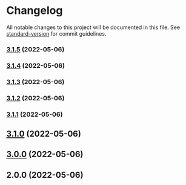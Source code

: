 # Changelog

All notable changes to this project will be documented in this file. See [standard-version](https://github.com/conventional-changelog/standard-version) for commit guidelines.

### [3.1.5](///compare/v3.1.4...v3.1.5) (2022-05-06)

### [3.1.4](///compare/v3.1.3...v3.1.4) (2022-05-06)

### [3.1.3](///compare/v3.1.2...v3.1.3) (2022-05-06)

### [3.1.2](///compare/v3.1.1...v3.1.2) (2022-05-06)

### [3.1.1](///compare/v3.1.0...v3.1.1) (2022-05-06)

## [3.1.0](///compare/v3.0.0...v3.1.0) (2022-05-06)

## [3.0.0](///compare/v2.0.0...v3.0.0) (2022-05-06)

## 2.0.0 (2022-05-06)
